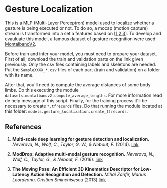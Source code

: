 Gesture Localization
===

This is a MLP (Multi-Layer Perceptron) model used to localize whether a gesture is being executed or not. To do so, a mocap (motion capture) stream is transformed into a set a features based on [[1](#references),[2](#references),[3](#references)]. To develop and evauluate this model, a famous dataset of gesture recognition were used: [MontalbanoV2](http://chalearnlap.cvc.uab.es/dataset/13/description/).

Before train and infer your model, you must need to prepare your dataset. First of all, download the train and validation parts on the link given previously. Only the csv files containing labels and skeletons are needed. Put the `SampleXXXX_*.csv` files of each part (train and validation) on a folder with its name.

After that, you'll need to compute the average distances of some body limbs. Do this executing the module `datasets.montalbanov2.compute_average_lengths`. For more information read de help message of this script. Finally, for the training process it'll be necessary to create `*.tfrecords` files. Do that running the module located at this folder: `models.gesture_localization.create_tfrecords`.

## References

1. **Multi-scale deep learning for gesture detection and localization.** *Neverova, N., Wolf, C., Taylor, G. W., & Nebout, F.* (2014). [link](https://nneverova.github.io/npapers/eccvw2014.pdf)

2. **ModDrop: Adaptive multi-modal gesture recognition.** *Neverova, N., Wolf, C., Taylor, G., & Nebout, F.* (2016). [link](https://arxiv.org/abs/1501.00102)

3. **The Moving Pose: An Efficient 3D Kinematics Descriptor for Low-Latency Action Recognition and Detection.** *Mihai Zanfir, Marius Leordeanu, Cristian Sminchisescu* (2013) [link](http://openaccess.thecvf.com/content_iccv_2013/papers/Zanfir_The_Moving_Pose_2013_ICCV_paper.pdf)